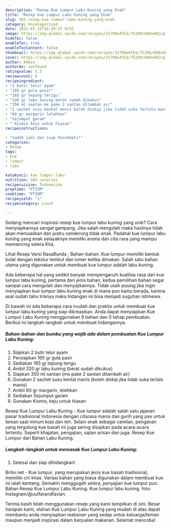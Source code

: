 ```yaml
---
description: "Resep Kue Lumpur Labu Kuning yang Enak"
title: "Resep Kue Lumpur Labu Kuning yang Enak"
slug: 581-resep-kue-lumpur-labu-kuning-yang-enak
category: Uncategorized
date: 2022-07-15T16:29:57.973Z
image: https://img-global.cpcdn.com/recipes/31796e4fb1cf5198/680x482cq70/kue-lumpur-labu-kuning-foto-resep-utama.jpg
hideToc: false
enableToc: true
enableTocContent: false
thumbnail: https://img-global.cpcdn.com/recipes/31796e4fb1cf5198/680x482cq70/kue-lumpur-labu-kuning-foto-resep-utama.jpg
cover: https://img-global.cpcdn.com/recipes/31796e4fb1cf5198/680x482cq70/kue-lumpur-labu-kuning-foto-resep-utama.jpg
author: Admin
authorAv: notfound
ratingvalue: 3.3
reviewcount: 8
recipeingredient:
- "2 butir telur ayam"
- "165 gr gula pasir"
- "165 gr tepung terigu"
- "320 gr labu kuning berat sudah dikukus"
- "350 ml santan me pake 2 santan ditambah air"
- "2 sachet susu kental manis boleh diskip jika tidak suka terlalu manis"
- "60 gr margarin lelehkan"
- "Sejumput garam"
- " Kismis keju untuk hiasan"
recipeinstructions:

- "Sudah jadi dan siap dinikmati!"
categories:
- Resep
tags:
- kue
- lumpur
- labu

katakunci: kue lumpur labu 
nutrition: 184 calories
recipecuisine: Indonesian
preptime: "PT22M"
cooktime: "PT30M"
recipeyield: "1"
recipecategory: Lunch

---
```





Sedang mencari inspirasi resep kue lumpur labu kuning yang unik? Cara menyiapkannya sangat gampang. Jika salah mengolah maka hasilnya tidak akan memuaskan dan justru cenderung tidak enak. Padahal kue lumpur labu kuning yang enak selayaknya memiliki aroma dan cita rasa yang mampu memancing selera Kita.





Lihat Resep Versi RasaBunda ; Bahan-bahan. Kue lumpur memiliki bentuk bulat dengan tekstur lembut dan lumer ketika dimakan. Salah satu bahan utama yang digunakan untuk membuat kue lumpur adalah labu kuning.

Ada beberapa hal yang sedikit banyak mempengaruhi kualitas rasa dari kue lumpur labu kuning, pertama dari jenis bahan, kedua pemilihan bahan segar sampai cara mengolah dan menyajikannya. Tidak usah pusing jika ingin menyiapkan kue lumpur labu kuning enak di mana pun kamu berada, karena asal sudah tahu triknya maka hidangan ini bisa menjadi suguhan istimewa.






Di bawah ini ada beberapa cara mudah dan praktis untuk membuat kue lumpur labu kuning yang siap dikreasikan. Anda dapat menyiapkan Kue Lumpur Labu Kuning menggunakan 9 bahan dan 0 tahap pembuatan. Berikut ini langkah-langkah untuk membuat hidangannya.

<!--inarticleads1-->

##### Bahan-bahan dan bumbu yang wajib ada dalam pembuatan Kue Lumpur Labu Kuning:

1. Siapkan 2 butir telur ayam
1. Persiapkan 165 gr gula pasir
1. Sediakan 165 gr tepung terigu
1. Ambil 320 gr labu kuning (berat sudah dikukus)
1. Siapkan 350 ml santan (me pake 2 santan ditambah air)
1. Gunakan 2 sachet susu kental manis (boleh diskip jika tidak suka terlalu manis)
1. Ambil 60 gr margarin, lelehkan
1. Sediakan Sejumput garam
1. Gunakan  Kismis, keju untuk hiasan


Resep Kue Lumpur Labu Kuning - Kue lumpur adalah salah satu jajanan pasar tradisional Indonesia dengan citarasa manis dan gurih yang pas untuk teman saat minum kopi dan teh. Selain enak sebagai camilan, penganan yang tergolong kue basah ini juga sering disajikan pada acara-acara tertentu. Seperti khajatan, pengajian, sajian arisan dan juga. Resep Kue Lumpur dari Bahan Labu Kuning. 

<!--inarticleads2-->

##### Langkah-langkah untuk memasak Kue Lumpur Labu Kuning:


1. Selesai dan siap dihidangkan!

Brilio.net - Kue lumpur, yang merupakan jenis kue basah tradisional, memiliki ciri khas. Variasi bahan yang biasa digunakan dalam membuat kue ini ialah kentang. Semakin menggugah selera, penyajian kue lumpur pun. Bahan Resep Kue Lumpur Labu Kuning. Kue lumpur labu kuning. foto: Instagram/@uulfarandfavian. 

Terima kasih telah menggunakan resep yang kami tampilkan di sini. Besar harapan kami, olahan Kue Lumpur Labu Kuning yang mudah di atas dapat membantu anda menyiapkan makanan yang sedap untuk keluarga/teman maupun menjadi inspirasi dalam berjualan makanan. Selamat mencoba!

